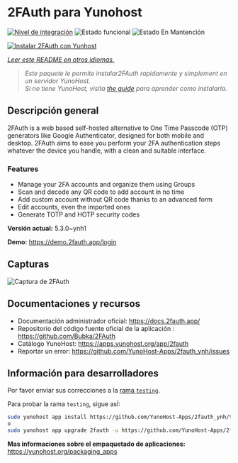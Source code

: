 <!--
Este archivo README esta generado automaticamente<https://github.com/YunoHost/apps/tree/master/tools/readme_generator>
No se debe editar a mano.
-->

# 2FAuth para Yunohost

[![Nivel de integración](https://dash.yunohost.org/integration/2fauth.svg)](https://ci-apps.yunohost.org/ci/apps/2fauth/) ![Estado funcional](https://ci-apps.yunohost.org/ci/badges/2fauth.status.svg) ![Estado En Mantención](https://ci-apps.yunohost.org/ci/badges/2fauth.maintain.svg)

[![Instalar 2FAuth con Yunhost](https://install-app.yunohost.org/install-with-yunohost.svg)](https://install-app.yunohost.org/?app=2fauth)

*[Leer este README en otros idiomas.](./ALL_README.md)*

> *Este paquete le permite instalar2FAuth rapidamente y simplement en un servidor YunoHost.*  
> *Si no tiene YunoHost, visita [the guide](https://yunohost.org/install) para aprender como instalarla.*

## Descripción general

2FAuth is a web based self-hosted alternative to One Time Passcode (OTP) generators like Google Authenticator, designed for both mobile and desktop.
2FAuth aims to ease you perform your 2FA authentication steps whatever the device you handle, with a clean and suitable interface.

### Features

- Manage your 2FA accounts and organize them using Groups
- Scan and decode any QR code to add account in no time
- Add custom account without QR code thanks to an advanced form
- Edit accounts, even the imported ones
- Generate TOTP and HOTP security codes

**Versión actual:** 5.3.0~ynh1

**Demo:** <https://demo.2fauth.app/login>

## Capturas

![Captura de 2FAuth](./doc/screenshots/screenshot.png)

## Documentaciones y recursos

- Documentación administrador oficial: <https://docs.2fauth.app/>
- Repositorio del código fuente oficial de la aplicación : <https://github.com/Bubka/2FAuth>
- Catálogo YunoHost: <https://apps.yunohost.org/app/2fauth>
- Reportar un error: <https://github.com/YunoHost-Apps/2fauth_ynh/issues>

## Información para desarrolladores

Por favor enviar sus correcciones a la [rama `testing`](https://github.com/YunoHost-Apps/2fauth_ynh/tree/testing).

Para probar la rama `testing`, sigue asÍ:

```bash
sudo yunohost app install https://github.com/YunoHost-Apps/2fauth_ynh/tree/testing --debug
o
sudo yunohost app upgrade 2fauth -u https://github.com/YunoHost-Apps/2fauth_ynh/tree/testing --debug
```

**Mas informaciones sobre el empaquetado de aplicaciones:** <https://yunohost.org/packaging_apps>
